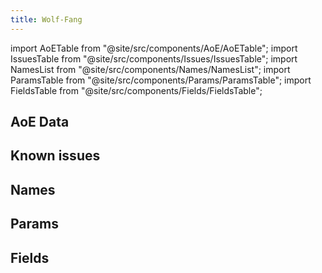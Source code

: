 ```yaml
---
title: Wolf-Fang
---
```


import AoETable from "@site/src/components/AoE/AoETable";
import IssuesTable from "@site/src/components/Issues/IssuesTable";
import NamesList from "@site/src/components/Names/NamesList";
import ParamsTable from "@site/src/components/Params/ParamsTable";
import FieldsTable from "@site/src/components/Fields/FieldsTable";

## AoE Data

<AoETable item_key="wolffang" data_src="weapon" />

## Known issues

<IssuesTable item_key="wolffang" data_src="weapon" />

## Names

<NamesList item_key="wolffang" data_src="weapon" />

## Params

<ParamsTable item_key="wolffang" data_src="weapon" />

## Fields

<FieldsTable item_key="wolffang" data_src="weapon" />
